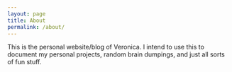 ```yaml
---
layout: page
title: About
permalink: /about/
---
```


This is the personal website/blog of Veronica. I intend to use this to document my personal projects, random brain dumpings, and just all sorts of fun stuff.